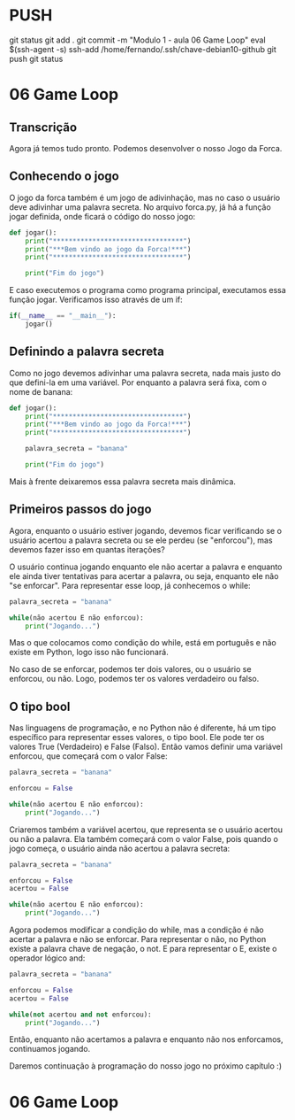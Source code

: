 
# ###################################################################################################################################################################
# ###################################################################################################################################################################
# PUSH

git status
git add .
git commit -m "Modulo 1 - aula 06 Game Loop"
eval $(ssh-agent -s)
ssh-add /home/fernando/.ssh/chave-debian10-github
git push
git status





# ###################################################################################################################################################################
# ###################################################################################################################################################################
#  06 Game Loop

## Transcrição
Agora já temos tudo pronto. Podemos desenvolver o nosso Jogo da Forca.

## Conhecendo o jogo

O jogo da forca também é um jogo de adivinhação, mas no caso o usuário deve adivinhar uma palavra secreta. No arquivo forca.py, já há a função jogar definida, onde ficará o código do nosso jogo:

~~~~python
def jogar():
    print("*********************************")
    print("***Bem vindo ao jogo da Forca!***")
    print("*********************************")

    print("Fim do jogo")
~~~~


E caso executemos o programa como programa principal, executamos essa função jogar. Verificamos isso através de um if:

~~~~python
if(__name__ == "__main__"):
    jogar()
~~~~




## Definindo a palavra secreta
Como no jogo devemos adivinhar uma palavra secreta, nada mais justo do que defini-la em uma variável. Por enquanto a palavra será fixa, com o nome de banana:

~~~~python
def jogar():
    print("*********************************")
    print("***Bem vindo ao jogo da Forca!***")
    print("*********************************")

    palavra_secreta = "banana"

    print("Fim do jogo")
~~~~

Mais à frente deixaremos essa palavra secreta mais dinâmica.



## Primeiros passos do jogo
Agora, enquanto o usuário estiver jogando, devemos ficar verificando se o usuário acertou a palavra secreta ou se ele perdeu (se "enforcou"), mas devemos fazer isso em quantas iterações?

O usuário continua jogando enquanto ele não acertar a palavra e enquanto ele ainda tiver tentativas para acertar a palavra, ou seja, enquanto ele não "se enforcar". Para representar esse loop, já conhecemos o while:

~~~~python
palavra_secreta = "banana"

while(não acertou E não enforcou):
    print("Jogando...")
~~~~

Mas o que colocamos como condição do while, está em português e não existe em Python, logo isso não funcionará.

No caso de se enforcar, podemos ter dois valores, ou o usuário se enforcou, ou não. Logo, podemos ter os valores verdadeiro ou falso.



## O tipo bool

Nas linguagens de programação, e no Python não é diferente, há um tipo específico para representar esses valores, o tipo bool. Ele pode ter os valores True (Verdadeiro) e False (Falso). Então vamos definir uma variável enforcou, que começará com o valor False:

~~~~python
palavra_secreta = "banana"

enforcou = False

while(não acertou E não enforcou):
    print("Jogando...")
~~~~

Criaremos também a variável acertou, que representa se o usuário acertou ou não a palavra. Ela também começará com o valor False, pois quando o jogo começa, o usuário ainda não acertou a palavra secreta:

~~~~python
palavra_secreta = "banana"

enforcou = False
acertou = False

while(não acertou E não enforcou):
    print("Jogando...")
~~~~

Agora podemos modificar a condição do while, mas a condição é não acertar a palavra e não se enforcar. Para representar o não, no Python existe a palavra chave de negação, o not. E para representar o E, existe o operador lógico and:

~~~~python
palavra_secreta = "banana"

enforcou = False
acertou = False

while(not acertou and not enforcou):
    print("Jogando...")
~~~~

Então, enquanto não acertamos a palavra e enquanto não nos enforcamos, continuamos jogando.

Daremos continuação à programação do nosso jogo no próximo capítulo :)









# ###################################################################################################################################################################
# ###################################################################################################################################################################
#  06 Game Loop